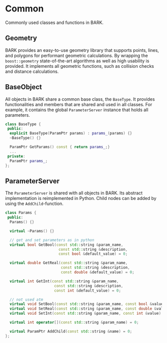 Common
==========================================================

Commonly used classes and functions in BARK.


## Geometry

BARK provides an easy-to-use geometry library that supports points, lines, and polygons for performant geometric calculations.
By wrapping the `boost::geometry` state-of-the-art algorithms as well as high usability is provided.
It implements all geometric functions, such as collision checks and distance calculations.


## BaseObject

All objects in BARK share a common base class, the `BaseType`.
It provides functionalities and members that are shared and used in all classes.
For example, it contains the global `ParameterServer` instance that holds all parameters.

```cpp
class BaseType {
 public:
  explicit BaseType(ParamPtr params) : params_(params) {}
  ~BaseType() {}

  ParamPtr GetParams() const { return params_;}
  ...
 private:
  ParamPtr params_;
};
```


## ParameterServer

The `ParameterServer` is shared with all objects in BARK.
Its abstract implementation is reimplemented in Python.
Child nodes can be added by using the `AddChild`-function.

```cpp
class Params {
 public:
  Params() {}

  virtual ~Params() {}

  // get and set parameters as in python
  virtual bool GetBool(const std::string &param_name,
                        const std::string &description,
                        const bool &default_value) = 0;

  virtual double GetReal(const std::string &param_name,
                         const std::string &description,
                         const double &default_value) = 0;

  virtual int GetInt(const std::string &param_name,
                      const std::string &description,
                      const int &default_value) = 0;

  // not used atm
  virtual void SetBool(const std::string &param_name, const bool &value) = 0;
  virtual void SetReal(const std::string &param_name, const double &value) = 0;
  virtual void SetInt(const std::string &param_name, const int &value) = 0;

  virtual int operator[](const std::string &param_name) = 0;

  virtual ParamPtr AddChild(const std::string &name) = 0;
};
```
